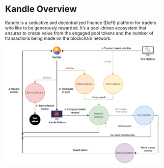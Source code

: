 # Kandle Overview
Kandle is a seductive and decentralized finance (DeFi) platform for traders who like to be generously rewarded.
 It’s a pool-driven ecosystem that ensures to create value from the engaged pool tokens and the number of transactions being made on the blockchain network.

![Kandle Eco System](/assets/images/kandle_ecosystem.png "Kandle Eco System")

